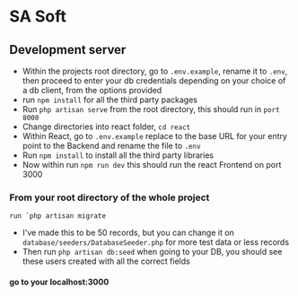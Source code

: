 
# SA Soft

## Development server

 - Within the projects root directory, go to `.env.example`, rename it to `.env`, then proceed to enter your db credentials depending on your choice of a db client, from the options provided
 - run `npm install` for all the third party packages
 - Run `php artisan serve` from the root directory, this should run in `port 8000`
 - Change directories into react folder, `cd react`
 - Within React, go to `.env.example` replace to the base URL for your entry point to the Backend and rename the file to `.env`
 - Run `npm install` to install all the third party libraries
 - Now within run `npm run dev` this should run the react Frontend on port 3000

### From your root directory of the whole project
    run `php artisan migrate
 - I've made this to be 50 records, but you can change it on `database/seeders/DatabaseSeeder.php` for more test data or less records
 - Then run `php artisan db:seed` when going to your DB, you should see these users created with all the correct fields

#### go to your localhost:3000 
